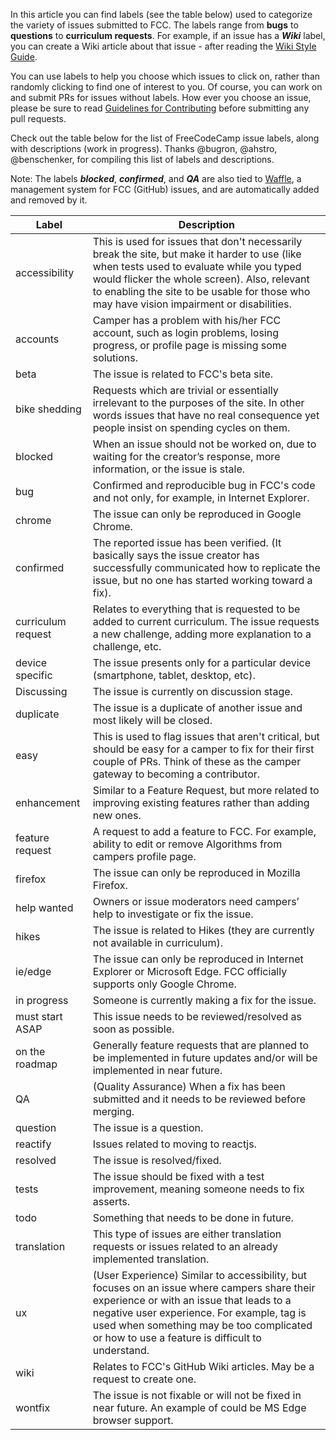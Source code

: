 In this article you can find labels (see the table below) used to categorize the variety of issues submitted to FCC. The labels range from **bugs** to **questions** to **curriculum requests**. For example, if an issue has a ***Wiki*** label, you can create a Wiki article about that issue - after reading the [Wiki Style Guide](Wiki-Style-Guide). 

You can use labels to help you choose which issues to click on, rather than randomly clicking to find one of interest to you. Of course, you can work on and submit PRs for issues without labels. How ever you choose an issue, please be sure to read [Guidelines for Contributing](https://github.com/FreeCodeCamp/FreeCodeCamp/blob/staging/CONTRIBUTING.md) before submitting any pull requests.

Check out the table below for the list of FreeCodeCamp issue labels, along with descriptions (work in progress). Thanks @bugron, @ahstro, @benschenker, for compiling this list of labels and descriptions.

Note: The labels ***blocked***, ***confirmed***, and ***QA*** are also tied to [Waffle](https://waffle.io/freecodecamp/freecodecamp), a management system for FCC (GitHub) issues, and are automatically added and removed by it.

| Label              | Description | 
| ------------------ | ----------- | 
| accessibility      | This is used for issues that don't necessarily break the site, but make it harder to use (like when tests used to evaluate while you typed would flicker the whole screen). Also, relevant to enabling the site to be usable for those who may have vision impairment or disabilities.|
| accounts           | Camper has a problem with his/her FCC account, such as login problems, losing progress, or profile page is missing some solutions.|
| beta               | The issue is related to FCC's beta site.|
| bike shedding      | Requests which are trivial or essentially irrelevant to the purposes of the site. In other words issues that have no real consequence yet people insist on spending cycles on them.|
| blocked            | When an issue should not be worked on, due to waiting for the creator’s response, more information, or the issue is stale.|
| bug                | Confirmed and reproducible bug in FCC's code and not only, for example, in Internet Explorer.
| chrome             | The issue can only be reproduced in Google Chrome.|
| confirmed          | The reported issue has been verified. (It basically says the issue creator has successfully communicated how to replicate the issue, but no one has started working toward a fix).|
| curriculum request | Relates to everything that is requested to be added to current curriculum. The issue requests a new challenge, adding more explanation to a challenge, etc.|
| device specific    | The issue presents only for a particular device (smartphone, tablet, desktop, etc).|
| Discussing         | The issue is currently on discussion stage. |
| duplicate          | The issue is a duplicate of another issue and most likely will be closed.|
| easy               | This is used to flag issues that aren't critical, but should be easy for a camper to fix for their first couple of PRs. Think of these as the camper gateway to becoming a contributor. |
| enhancement        | Similar to a Feature Request, but more related to improving existing features rather than adding new ones.|
| feature request    | A request to add a feature to FCC. For example, ability to edit or remove Algorithms from campers profile page.|
| firefox            | The issue can only be reproduced in Mozilla Firefox.|
| help wanted        | Owners or issue moderators need campers’ help to investigate or fix the issue.|
| hikes              | The issue is related to Hikes (they are currently not available in curriculum).|
| ie/edge            | The issue can only be reproduced in Internet Explorer or Microsoft Edge. FCC officially supports only Google Chrome.|
| in progress        | Someone is currently making a fix for the issue.|
| must start ASAP    | This issue needs to be reviewed/resolved as soon as possible.|
| on the roadmap     | Generally feature requests that are planned to be implemented in future updates and/or will be implemented in near future.|
| QA                 | (Quality Assurance) When a fix has been submitted and it needs to be reviewed before merging.|
| question           | The issue is a question.|
| reactify           | Issues related to moving to reactjs.|
| resolved           | The issue is resolved/fixed.|
| tests              | The issue should be fixed with a test improvement, meaning someone needs to fix asserts.|
| todo               | Something that needs to be done in future.|
| translation        | This type of issues are either translation requests or issues related to an already implemented translation.|
| ux                 | (User Experience) Similar to accessibility, but focuses on an issue where campers share their experience or with an issue that leads to a negative user experience. For example, tag is used when something may be too complicated or how to use a feature is difficult to understand.|
| wiki               | Relates to FCC's GitHub Wiki articles. May be a request to create one. |
| wontfix            | The issue is not fixable or will not be fixed in near future. An example of could be MS Edge browser support.|
